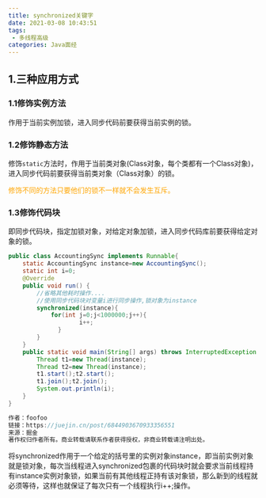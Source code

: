 ```yaml
---
title: synchronized关键字
date: 2021-03-08 10:43:51
tags: 
 - 多线程高级
categories: Java面经
---
```


<!-- toc -->

## 1.三种应用方式

### 1.1修饰实例方法

作用于当前实例加锁，进入同步代码前要获得当前实例的锁。

### 1.2修饰静态方法

修饰`static`方法时，作用于当前类对象(Class对象，每个类都有一个Class对象)，进入同步代码前要获得当前类对象（Class对象）的锁。

<font color='orange'>修饰不同的方法只要他们的锁不一样就不会发生互斥。</font>

### 1.3修饰代码块

即同步代码块，指定加锁对象，对给定对象加锁，进入同步代码库前要获得给定对象的锁。

```java
public class AccountingSync implements Runnable{
    static AccountingSync instance=new AccountingSync();
    static int i=0;
    @Override
    public void run() {
        //省略其他耗时操作....
        //使用同步代码块对变量i进行同步操作,锁对象为instance
        synchronized(instance){
            for(int j=0;j<1000000;j++){
                    i++;
              }
        }
    }
    public static void main(String[] args) throws InterruptedException {
        Thread t1=new Thread(instance);
        Thread t2=new Thread(instance);
        t1.start();t2.start();
        t1.join();t2.join();
        System.out.println(i);
    }
}

作者：foofoo
链接：https://juejin.cn/post/6844903670933356551
来源：掘金
著作权归作者所有。商业转载请联系作者获得授权，非商业转载请注明出处。
```

将synchronized作用于一个给定的括号里的实例对象instance，即当前实例对象就是锁对象，每次当线程进入synchronized包裹的代码块时就会要求当前线程持有instance实例对象锁，如果当前有其他线程正持有该对象锁，那么新到的线程就必须等待，这样也就保证了每次只有一个线程执行i++;操作。

